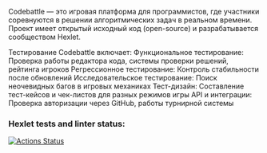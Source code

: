 Codebattle — это игровая платформа для программистов, где участники соревнуются в решении алгоритмических задач в реальном времени. Проект имеет открытый исходный код (open-source) и разрабатывается сообществом Hexlet.

Тестирование Codebattle включает:
    Функциональное тестирование: Проверка работы редактора кода, системы проверки решений, рейтинга игроков
    Регрессионное тестирование: Контроль стабильности после обновлений
    Исследовательское тестирование: Поиск неочевидных багов в игровых механиках
    Тест-дизайн: Составление тест-кейсов и чек-листов для разных режимов игры
    API и интеграции: Проверка авторизации через GitHub, работы турнирной системы

### Hexlet tests and linter status:
[![Actions Status](https://github.com/ssvetokot/qa-engineer-project-85/actions/workflows/hexlet-check.yml/badge.svg)](https://github.com/ssvetokot/qa-engineer-project-85/actions)
